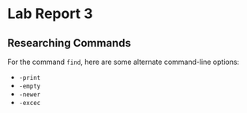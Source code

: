 # Lab Report 3

## Researching Commands
For the command ```find```, here are some alternate command-line options:
- ```-print```
- ```-empty```
- ```-newer```
- ```-excec```
